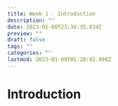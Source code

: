 ```yaml
---
title: Week 1 - Introduction
description: ""
date: 2023-01-08T23:34:35.834Z
preview: ""
draft: false
tags: ""
categories: ""
lastmod: 2023-01-09T01:28:42.998Z
---
```

# Introduction